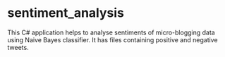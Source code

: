 # sentiment_analysis
This C# application helps to analyse sentiments of micro-blogging data using Naive Bayes classifier. It has files containing positive and negative tweets.
